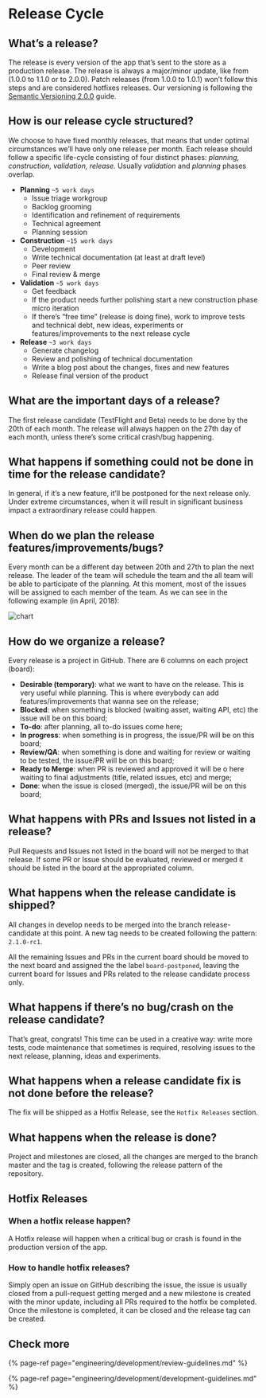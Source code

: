 # Release Cycle

## What’s a release?

The release is every version of the app that’s sent to the store as a production release. The release is always a major/minor update, like from \(1.0.0 to 1.1.0 or to 2.0.0\). Patch releases \(from 1.0.0 to 1.0.1\) won’t follow this steps and are considered hotfixes releases. Our versioning is following the [Semantic Versioning 2.0.0](https://semver.org/) guide.

## How is our release cycle structured?

We choose to have fixed monthly releases, that means that under optimal circumstances we’ll have only one release per month. Each release should follow a specific life-cycle consisting of four distinct phases: _planning, construction, validation, release._ Usually _validation_ and _planning_ phases overlap.

* **Planning** `~5 work days`
  * Issue triage workgroup
  * Backlog grooming
  * Identification and refinement of requirements
  * Technical agreement
  * Planning session
* **Construction** `~15 work days`
  * Development
  * Write technical documentation \(at least at draft level\)
  * Peer review
  * Final review & merge
* **Validation** `~5 work days`
  * Get feedback
  * If the product needs further polishing start a new construction phase micro iteration
  * If there’s “free time” \(release is doing fine\), work to improve tests and technical debt, new ideas, experiments or features/improvements to the next release cycle
* **Release** `~3 work days`
  * Generate changelog
  * Review and polishing of technical documentation
  * Write a blog post about the changes, fixes and new features
  * Release final version of the product

## What are the important days of a release?

The first release candidate \(TestFlight and Beta\) needs to be done by the 20th of each month. The release will always happen on the 27th day of each month, unless there’s some critical crash/bug happening.

## What happens if something could not be done in time for the release candidate?

In general, if it’s a new feature, it’ll be postponed for the next release only. Under extreme circumstances, when it will result in significant business impact a extraordinary release could happen.

## When do we plan the release features/improvements/bugs?

Every month can be a different day between 20th and 27th to plan the next release. The leader of the team will schedule the team and the all team will be able to participate of the planning. At this moment, most of the issues will be assigned to each member of the team. As we can see in the following example \(in April, 2018\):

![chart](../../.gitbook/assets/release-cycle.png)

## How do we organize a release?

Every release is a project in GitHub. There are 6 columns on each project \(board\):

* **Desirable \(temporary\)**: what we want to have on the release. This is very useful while planning. This is where everybody can add features/improvements that wanna see on the release;
* **Blocked**: when something is blocked \(waiting asset, waiting API, etc\) the issue will be on this board;
* **To-do**: after planning, all to-do issues come here;
* **In progress**: when something is in progress, the issue/PR will be on this board;
* **Review/QA**: when something is done and waiting for review or waiting to be tested, the issue/PR will be on this board;
* **Ready to Merge**: when PR is reviewed and approved it will be o here waiting to final adjustments \(title, related issues, etc\) and merge;
* **Done**: when the issue is closed \(merged\), the issue/PR will be on this board;

## What happens with PRs and Issues not listed in a release?

Pull Requests and Issues not listed in the board will not be merged to that release. If some PR or Issue should be evaluated, reviewed or merged it should be listed in the board at the appropriated column.

## What happens when the release candidate is shipped?

All changes in develop needs to be merged into the branch release-candidate at this point. A new tag needs to be created following the pattern: `2.1.0-rc1`.

All the remaining Issues and PRs in the current board should be moved to the next board and assigned the the label `board-postponed`, leaving the current board for Issues and PRs related to the release candidate process only.

## What happens if there’s no bug/crash on the release candidate?

That’s great, congrats! This time can be used in a creative way: write more tests, code maintenance that sometimes is required, resolving issues to the next release, planning, ideas and experiments.

## What happens when a release candidate fix is not done before the release?

The fix will be shipped as a Hotfix Release, see the `Hotfix Releases` section.

## What happens when the release is done?

Project and milestones are closed, all the changes are merged to the branch master and the tag is created, following the release pattern of the repository.

## Hotfix Releases

### When a hotfix release happen?

A Hotfix release will happen when a critical bug or crash is found in the production version of the app.

### How to handle hotfix releases?

Simply open an issue on GitHub describing the issue, the issue is usually closed from a pull-request getting merged and a new milestone is created with the minor update, including all PRs required to the hotfix be completed. Once the milestone is completed, it can be closed and the release tag can be created.

## Check more

{% page-ref page="engineering/development/review-guidelines.md" %}

{% page-ref page="engineering/development/development-guidelines.md" %}

